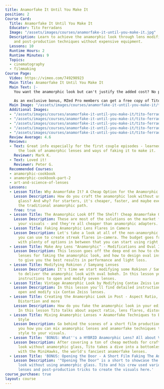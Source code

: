 ```yaml
---
title: Anamorfake It Until You Make It
position: 2
Course Card:
  Title: Anamorfake It Until You Make It
  Educator: Tito Ferradans
  Image: "/assets/images/courses/anamorfake-it-until-you-make-it.jpg"
  Description: Learn to achieve the anamorphic look through lens modifications, filters,
    and post-production techniques without expensive equipment.
  Lessons: 10
  Runtime Hours: 2
  Runtime Minutes: 9
  Topics:
  - cinematography
  - filmmaking
Course Page:
  Video: https://vimeo.com/749298923
  Main Title: Anamorfake It Until You Make It
  Main Text: |-
    You want the anamorphic look but can't justify the added cost? No problem. This new course from Tito Ferradans shows you how to modify lenses and experiment with filters and post-production techniques so that you can Anamorfake It Until You Make it!

    As an exclusive bonus, MZed Pro members can get a free copy of Tito Ferradans' "Anamorfake It Until You Make It" ebook and bonus content.
  Main Image: "/assets/images/courses/anamorfake-it-until-you-make-it/tito-ferradans-anamorfake-it-until-you-make-it-1.jpg"
  Additional Images:
  - "/assets/images/courses/anamorfake-it-until-you-make-it/tito-ferradans-anamorfake-it-until-you-make-it-2.jpg"
  - "/assets/images/courses/anamorfake-it-until-you-make-it/tito-ferradans-anamorfake-it-until-you-make-it-3.jpg"
  - "/assets/images/courses/anamorfake-it-until-you-make-it/tito-ferradans-anamorfake-it-until-you-make-it-4.jpg"
  - "/assets/images/courses/anamorfake-it-until-you-make-it/tito-ferradans-anamorfake-it-until-you-make-it-5.jpg"
  - "/assets/images/courses/anamorfake-it-until-you-make-it/tito-ferradans-anamorfake-it-until-you-make-it-6.jpg"
  Review Average: 4.6
  Reviews:
  - Text: Great info especially for the first couple episodes - learned a lot about
      the look of anamorphic lenses and ways of faking it to make it.
    Reviewer: Mark K.
  - Text: Loved it!
    Reviewer: Peter G.
  Recommended Courses:
  - anamorphic-cookbook
  - anamorphic-cookbook-part-2
  - art-and-science-of-lenses
  Lessons:
  - Lesson Title: Why Anamorfake It? A Cheap Option for the Anamorphic Look
    Lesson Description: How do you craft the anamorphic look without using any anamorphic
      glass? And why? For starters, it's cheaper, faster, and maybe even easier than
      the traditional anamorphic path.
    free: true
  - Lesson Title: The Anamorphic Look Off The Shelf! Cheap Anamorfake Options
    Lesson Description: These are most of the solutions on the market for anamorfaking
      your visuals - and they're all cheaper than anamorphic adapters.
  - Lesson Title: Faking Anamorphic Lens Flares in Camera
    Lesson Description: Let's take a look at all of the non-anamorphic techniques
      you can use to create streak flares in-camera. The budget goes from $2 to $200
      with plenty of options in between that you can start using right now.
  - Lesson Title: Make Any Lens "Anamorphic" - Modifications and Oval Inserts
    Lesson Description: This lesson goes off the deep end on how to choose the best
      lenses for faking the anamorphic look, and how to design oval inserts in a way
      to give you the best results in performance and light loss.
  - Lesson Title: Modifying Rokinon / Samyang Lenses
    Lesson Description: It's time we start modifying some Rokinon / Samyang lenses
      to deliver the anamorphic look with oval bokeh. In this lesson you'll find detailed
      instructions to open and modify seven lenses.
  - Lesson Title: Vintage Anamorphic Look by Modifying Contax Zeiss Lenses
    Lesson Description: In this lesson you'll find detailed instructions on how to
      open and modify six Contax Zeiss lenses.
  - Lesson Title: Creating the Anamorphic Look in Post - Aspect Ratio, Lens Flares,
      Distortion and more
    Lesson Description: How do you fake the anamorphic look in your editing software?
      In this lesson Tito talks about aspect ratio, lens flares, distortion and more.
  - Lesson Title: Mixing Anamorphic Lenses + Anamorfake Techniques to Boost Your Visual
      Style
    Lesson Description: Go behind the scenes of a short film production as Tito shows
      you how you can mix anamorphic lenses and anamorfake techniques to add a unique
      style to your visuals.
  - Lesson Title: 'BONUS: What''s a HYBRID Anamorphic Lens? All about Vantage MiniHawks'
    Lesson Description: After covering a ton of cheap methods for crafting the anamorphic
      look without anamorphic glass, Tito takes a dive into a bottomless budget approach
      with the MiniHawks, the world's fanciest anamorfake lenses.
  - Lesson Title: 'BONUS: Opening the Door - A Short Film Faking The Anamorphic Look'
    Lesson Description: '"Opening The Door" is a short to showcase the anamorphic
      look without using anamorphic glass. Tito and his crew used various modified
      lenses and post-production tricks to create the visuals here.'
course_purchase: true
layout: course
---
```


